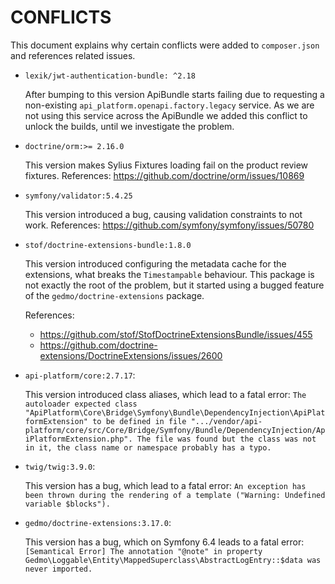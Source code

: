 # CONFLICTS

This document explains why certain conflicts were added to `composer.json` and
references related issues.

- `lexik/jwt-authentication-bundle: ^2.18`

  After bumping to this version ApiBundle starts failing due to requesting a non-existing `api_platform.openapi.factory.legacy` service.
  As we are not using this service across the ApiBundle we added this conflict to unlock the builds, until we investigate the problem.

- `doctrine/orm:>= 2.16.0`

  This version makes Sylius Fixtures loading fail on the product review fixtures.
  References: https://github.com/doctrine/orm/issues/10869

- `symfony/validator:5.4.25`

  This version introduced a bug, causing validation constraints to not work.
  References: https://github.com/symfony/symfony/issues/50780

- `stof/doctrine-extensions-bundle:1.8.0`

  This version introduced configuring the metadata cache for the extensions, what breaks the `Timestampable` behaviour.
  This package is not exactly the root of the problem, but it started using a bugged feature of the `gedmo/doctrine-extensions` package.

  References:

    - https://github.com/stof/StofDoctrineExtensionsBundle/issues/455
    - https://github.com/doctrine-extensions/DoctrineExtensions/issues/2600

- `api-platform/core:2.7.17`:

  This version introduced class aliases, which lead to a fatal error:
  `The autoloader expected class "ApiPlatform\Core\Bridge\Symfony\Bundle\DependencyInjection\ApiPlatformExtension" to be defined in file ".../vendor/api-platform/core/src/Core/Bridge/Symfony/Bundle/DependencyInjection/ApiPlatformExtension.php". The file was found but the class was not in it, the class name or namespace probably has a typo.`

- `twig/twig:3.9.0`:

  This version has a bug, which lead to a fatal error:
  `An exception has been thrown during the rendering of a template ("Warning: Undefined variable $blocks").`

- `gedmo/doctrine-extensions:3.17.0`:

  This version has a bug, which on Symfony 6.4 leads to a fatal error:
  `[Semantical Error] The annotation "@note" in property Gedmo\Loggable\Entity\MappedSuperclass\AbstractLogEntry::$data was never imported.`
